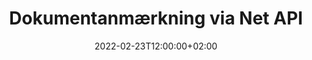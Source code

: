 ---
############################# Static ############################
layout: "product"
date: 2022-02-23T12:00:00+02:00
draft: false

product: "Annotation"
product_tag: "annotation"
platform: "Net"
platform_tag: "net"

############################# Head ############################
head_title: "Net Document Annotation API | Se og kommenter PDF Word Excel PPTX-billeder"
head_description: "Net Document Annotation API. Se, tag, kommenter og anmærk PDF Word DOCX, Excel XLSX, PPTX, EML EMLX, VSS VSD, OTP, CAD og billedfilformater."

############################# Header ##########################
title: "Dokumentanmærkning via Net API"
description: "Byg Net-applikationer med muligheder for at se og kommentere PDF, HTML, MS Office og andre dokumentformater uden at installere ekstern software."
button:
    enable: true
    icon: "fas fa-arrow-down"
    label: "Download gratis prøveversion"
    link: "https://downloads.groupdocs.com/annotation/net"

############################# SubMenu #########################
submenu:
    enable: true
    
    left:
        img_alt: "GroupDocs.Annotation for Net"
        image: "https://www.groupdocs.cloud/templates/groupdocs/images/product-logos/groupdocs-annotation-net.png"
        product: "GroupDocs.Annotation"
        platform: "Net"

    middle:
        button:
            # button loop
            - link: "#features"
              text: "Funktioner"

            # button loop
            - link: "https://products.groupdocs.app/annotation"
              text: "Live demoer"

            # button loop
            - link: "https://purchase.groupdocs.com/pricing/annotation/net"
              text: "Prissætning"

    right:
        link_download: "https://downloads.groupdocs.com/annotation"
        link_learn: "https://docs.groupdocs.com/annotation/net/"
        link_buy: "https://purchase.groupdocs.com"

############################# Overview ############################
overview:
    enable: true
    content: |
      GroupDocs.Annotation Net API er et produkt, der giver dig mulighed for at arbejde med annoteringer i dokumenter på forskellige platforme og operativsystemer, såsom Android, MacOS, Linux, Windows. GroupDocs.Annotation giver et bibliotek med simpel API, der giver mange fordele: hvis du for eksempel skal holde dataene fortrolige eller vælge, hvor meget strøm du skal bruge til at arbejde med biblioteket, eller delvist ændre arbejdet med annoteringer, er biblioteket meget let og fleksibel.

      GroupDocs.Annotation for Net API giver dig mulighed for at arbejde med forskellige typer annoteringer, som omfatter: Tekst, Polylinje, Område, Understregning, Punkt, Vandmærke, Pil, Ellipse, Teksterstatning, Afstand, Tekstfelt, Ressourceredaktion osv. Og understøtter de fleste populære dokumentformater såsom: PDF, HTML, Microsoft Office Word, Excel-regneark, PowerPoint-præsentationer, Visio, Outlook-e-mails, billeder, metafiler, CAD-tegning og forskellige andre formater. API'en giver mulighed for at få thumbnails af dokumentsider og understøtter import og eksport af annoteringer til og fra PDF-filer.

      Ved hjælp af bibliotek kan du tilføje, redigere, udtrække og slette annoteringer fra dokumenter, rotere dokumenter, ændre thumbnails-løsning, og dette er ikke en komplet liste over alle mulighederne. Det tilbyder også et omfattende sæt af dataobjekter til at tilpasse annoteringsegenskaber efter dine krav inden for alle understøttede dokumentformater.

      Arbejdet med GroupDocs.Annotation for Net API er meget enkelt og består af blot nogle få grundlæggende trin. Først skal du opsætte en licens, derefter vælge den fil, du vil arbejde med, derefter manipulere på en eller anden måde med dokumentanmærkninger (slet/rediger/udtræk/slet) og gem resultatet. For mere information se venligst produktdokumentationen eller vores eksempelsæt.
      
      GroupDocs.Annotation bliver løbende opdateret og yder support til sine kunder, du er altid velkommen til at stille os et spørgsmål eller sende dine ideer eller fortælle os om dine behov for noget nyt og vi implementerer det gerne i vores nye versioner.
    tabs:
      enable: true
      
      ## TAB ONE ##
      tab_one:
        description: |
          Følgende er en oversigt over GroupDocs.Annotation for Net:
      
        right:
          enable: true
          icon: "fab fa-html5"
          title:  Oversigt
          content: |
            * Tilføj anmærkninger
            * Eksporter anmærkninger 
            * Importer anmærkninger
            * Svarbaserede kommentarer
            * Annotationskompatibilitet
      
      ## TAB TWO ##
      tab_two:
        description: |
          GroupDocs.Annotation for Net understøtter alle populære [dokumentfilformater](https://docs.groupdocs.com/annotation/Net/supported-document-formats/), inklusive: Microsoft Office, PDF, billeder og mange andre.

        left:
          enable: true
          table:
            # table loop
            - title: "Microsoft Office Formats"
              content: |
                * **Word**: [DOC](/annotation/net/doc/), [DOCX](/annotation/net/docx/), [DOCM](/annotation/net/docm/), [DOT](/annotation/net/dot/), [DOTX](/annotation/net/dotx/), [RTF](/annotation/net/rtf/)
                * **Excel**: [XLS](/annotation/net/xls/), [XLSX](/annotation/net/xlsx/), [XLSB](/annotation/net/xlsb/), [XLSM](/annotation/net/xlsm/)
                * **PowerPoint**: [PPT](/annotation/net/ppt/), [PPTX](/annotation/net/pptx/), [PPS](/annotation/net/pps/), [PPSX](/annotation/net/ppsx/), [POTM](/annotation/net/potm/), [POTX](/annotation/net/potx/), [PPSM](/annotation/net/ppsm/), [PPTM](/annotation/net/pptm/), [WMF](/annotation/net/wmf/), [EMF](/annotation/net/emf/)
                * **Outlook**: [EML](/annotation/net/eml/), [EMLX](/annotation/net/emlx/), [MSG](/annotation/net/msg/)
                * **Visio**: [VSS](/annotation/net/vss/), [VST](/annotation/net/vst/), [VSD](/annotation/net/vsd/), [VSDX](/annotation/net/vsdx/), [VSX](/annotation/net/vsx/)

        right:
          enable: true
          table:
            # table loop
            - title: "Other Formats"
              content: |
                * **Portable**: [PDF](/annotation/net/pdf/) (PDF/A-1a, PDF/A-1b, PDF/A-2a)
                * **OpenDocument**: [ODT](/annotation/net/odt/), [ODS](/annotation/net/ods/), [ODP](/annotation/net/odp/)
                * **Images**: [BMP](/annotation/net/bmp/), [JPG](/annotation/net/jpg/), [JPEG](/annotation/net/jpeg/), [TIFF](/annotation/net/tiff/), [TIF](/annotation/net/tif/), [PNG](/annotation/net/png/), [GIF](/annotation/net/gif/), [DCM](/annotation/net/dcm/), [DICOM](/annotation/net/dicom/)
                * **AutoCAD**: [DWG](/annotation/net/dwg/), [DXF](/annotation/net/dxf/), [CAD](/annotation/net/cad/)
                * **Other**: [HTM](/annotation/net/htm/), [HTML](/annotation/net/html/), [CSV](/annotation/net/csv/), [DJVU](/annotation/net/djvu/), [OTP](/annotation/net/otp/), [OTT](/annotation/net/ott/)

      ## TAB THREE ##
      tab_three:
        description: |
          GroupDocs.Annotation for Net understøtter følgende operativsystemer, rammer og pakkeadministratorer:
        
        left:
          enable: true
          table:
            # table loop
            - icon: "fab fa-windows"
              title:  Operativsystemer
              content: |
                * Windows Desktop (x86 & x64)
                * Windows Server (x86 & x64)
                * Windows Azure
                * Linux
                * MacOS

            # table loop
            - icon: "fas fa-code"
              title:  Understøttede rammer
              content: |
                * .NET Standard 2.0
                * .NET Framework 2.0 or higher
                * .NET Core 2.0 or higher
                * Mono Framework 1.2 or higher

        right:
          enable: true
          table:
            # table loop
            - icon: "fas fa-box"
              title:  Pakkeadministrator
              content: |
                * NuGet
            
            # table loop
            - icon: "fas fa-tools"
              title:  Udviklingsmiljøer
              content: |
                * Microsoft Visual Studio
                * Xamarin.Android
                * Xamarin.IOS
                * Xamarin.Mac
                * MonoDevelop

############################# Features ############################
features:
    enable: true
    title: GroupDocs.Annotation for Net Features

    feature:
      # feature loop
      - icon: "fas fa-copy"
        link: "https://docs.groupdocs.com/annotation/net/basic-usage/"
        content: Tilføj, rediger og fjern anmærkninger og svar

      # feature loop
      - icon: "fas fa-eye"
        link: "https://docs.groupdocs.com/annotation/net/export-annotations/"
        content: Eksporter anmærkninger til dokument

      # feature loop
      - icon: "fas fa-bolt"
        link: "https://docs.groupdocs.com/annotation/net/evaluation-limitations-and-licensing-of-groupdocs-annotation/"
        content: Metered License – kontrolleret fakturering ved at betale i henhold til API-brug
      
      # feature loop
      - icon: "fas fa-code"
        link: "https://docs.groupdocs.com/annotation/net/extract-annotations-from-document/"
        content: Enkeltfunktionskald for at hente alle anmærkninger til et dokument

      # feature loop
      - icon: "fas fa-cloud"
        link: "https://docs.groupdocs.com/annotation/net/add-point-annotation/"
        content: Tildel værdi til punktanmærkning eller flyt eksisterende punktværdi

      # feature loop
      - icon: "fas fa-remove-format"
        link: "https://docs.groupdocs.com/annotation/net/add-link-annotation/"
        content: Tilføj linkanmærkning til PDF-, Word- og PowerPoint-dias

      # feature loop
      - icon: "fas fa-comment-slash"
        link: "https://docs.groupdocs.com/annotation/net/basic-usage/"
        content: Indstil baggrundsfarve for en annotering eller fjern alle annoteringer fra dokument

      # feature loop
      - icon: "fas fa-border-all"
        link: "https://docs.groupdocs.com/annotation/net/generate-document-pages-preview/"
        content: Annoter PDF-filer med nøjagtighed – Få billedrepræsentation af PDF-dokument & Cache-sideforhåndsvisninger

      # feature loop
      - icon: "fas fa-wrench"
        link: "https://docs.groupdocs.com/annotation/net/import-annotations/"
        content: Få tekstkoordinater for tekstanmærkning i billedrepræsentation af dokument

      # feature loop
      - icon: "fas fa-columns"
        link: "https://docs.groupdocs.com/annotation/net/add-area-annotation/"
        content: Link brugerkommentarer til områdeannotering og support til indlejrede kommentarer

      # feature loop
      - icon: "fas fa-file-word"
        link: "https://docs.groupdocs.com/annotation/net/add-arrow-annotation/"
        content: Brug pilekommentarer til at pege på bestemt indhold

      # feature loop
      - icon: "fas fa-envelope"
        link: "https://docs.groupdocs.com/annotation/net/add-distance-annotation/"
        content: Brug afstandsanmærkning til at tegne en linje, der repræsenterer afstand mellem objekter

      # feature loop
      - icon: "fas fa-print"
        link: "https://docs.groupdocs.com/annotation/net/add-point-annotation/"
        content: Punktbaseret annotering, der når der klikkes på, åbner et vindue for at tilføje kommentarer

      # feature loop
      - icon: "fas fa-file-archive"
        link: "https://docs.groupdocs.com/annotation/net/add-polyline-annotation/"
        content: Opret en forbundet sekvens af linjesegmenter oprettet som en polylinjeannotering

      # feature loop
      - icon: "fas fa-lock"
        link: "https://docs.groupdocs.com/annotation/net/add-ellipse-annotation/"
        content: Opret lige linjesegmenter, buesegmenter eller en kombination af begge

      # feature loop
      - icon: "fas fa-file-code"
        link: "https://docs.groupdocs.com/annotation/net/add-area-annotation/"
        content: Markér dokumentområder, der er foreslået til redigering
      
      # feature loop
      - icon: "fas fa-fill-drip"
        link: "https://docs.groupdocs.com/annotation/net/add-image-annotation/"
        content: Tilføj billedannotering til PDF, diagrammer, Word, Excel, præsentationer og billeder

      # feature loop
      - icon: "fas fa-file-excel"
        link: "https://docs.groupdocs.com/annotation/net/add-annotation-to-the-document/"
        content: Tilføj tekstfelt og tekstbaseret stempel eller vandmærke i dokumentet

      # feature loop
      - icon: "fas fa-heading"
        link: "https://docs.groupdocs.com/annotation/net/add-annotation-to-the-document/"
        content: Streg igennem, understreg eller erstat bestemt tekst i et dokument

      # feature loop
      - icon: "fas fa-project-diagram"
        link: "https://docs.groupdocs.com/annotation/net/update-annotations/"
        content: Ændr størrelse på annotering ved at tildele nye højde- og breddeparametre

      # feature loop
      - icon: "fas fa-cube"
        link: "https://docs.groupdocs.com/annotation/net/generate-document-pages-preview/"
        content: Få miniaturebilleder af dokumentsider. Administrer en række kommenterede dokumenter til billeder og diagrammer

      # feature loop
      - icon: "fab fa-uncharted"
        link: "https://docs.groupdocs.com/annotation/net/export-annotations/"
        content: Eksporter annoteringer til og arbejd med flersidede TIFF-filer
  
      # feature loop
      - icon: "fab fa-uncharted"
        link: "https://docs.groupdocs.com/annotation/net/add-watermark-annotation/"
        content: Juster lodret og vandret justering for vandmærkeanmærkning
  
      # feature loop
      - icon: "fab fa-uncharted"
        link: "https://docs.groupdocs.com/annotation/net/add-text-field-annotation/"
        content: Tilføj tekst vandret justering for tekstfelt

      # feature loop
      - icon: "fab fa-uncharted"
        link: "https://docs.groupdocs.com/annotation/net/document-text-info/"
        content: Få information om dokumenttekstlinjer (tekst, bredde, højde, indrykning)

    more_feature:
      # more_feature_loop
      - title: Understøttelse af flere typer anmærkninger
        content: |
          GroupDocs.Annotation til .NET giver dig mulighed for at arbejde med forskellige typer annoteringer. Dette giver frihed og nem kommunikation, mens du samarbejder med dit team om opgaver. Du kan bruge annoteringer, såsom områdeannotering (marker et område som rektangel og føj noter til det), punktannotering (stik kommentarer på ethvert punkt i dokumentet), tekstannotering (tilføj kommentar til valgt tekst), streg/understregningskommentar ( anvendt på et afsnit), polylinjeannotering (tegn figurer og frihåndslinjer), pileanmærkning (pilemarkør med vedhæftede kommentarer), ellipseannotering (vis tekst inde i ellipsen), afstandsanmærkning (tegn en linje, der repræsenterer afstanden mellem objekter), link annotation (tilføj weblinks til understøttede dokumentformater) og vandmærkeannotering (tekststempel eller vandmærke kan tilføjes i dokumentet).

          ```cs
          // Initialize list of AnnotationInfo
          List<AnnotationInfo> annotations = new List<AnnotationInfo>();
          // Initialize text annotation
          AnnotationInfo textAnnotation = new AnnotationInfo
          {
            Box = new Rectangle((float)265.44, (float)153.86, 206, 36), Type = AnnotationType.Text 
          };
          // Add annotation to list
          annotations.Add(textAnnotation);
          // Get input file stream
          Stream inputFile = new FileStream("D:/input.pdf", FileMode.Open, File
          .ReadWrite);
          // Export annotation and save output file
          CommonUtilities.SaveOutputDocument(inputFile, annotations, DocumentType.Pdf);
          ```

############################# Support ############################
support:
    enable: true

############################# Solutions ############################
solutions:
    enable: true
    title: GroupDocs.Annotation tilbyder API'er til dokumentvisning til andre populære udviklingsmiljøer

    solution:
        # solution loop
        - img_alt: "GroupDocs.Annotation for Java"
          image: "https://www.groupdocs.cloud/templates/groupdocs/images/product-logos/groupdocs-annotation-java.png"
          product: "GroupDocs.Annotation"
          platform: "Java"
          link: "/annotation/java/"

############################# Back to top ###############################
back_to_top:
  enable: true
---